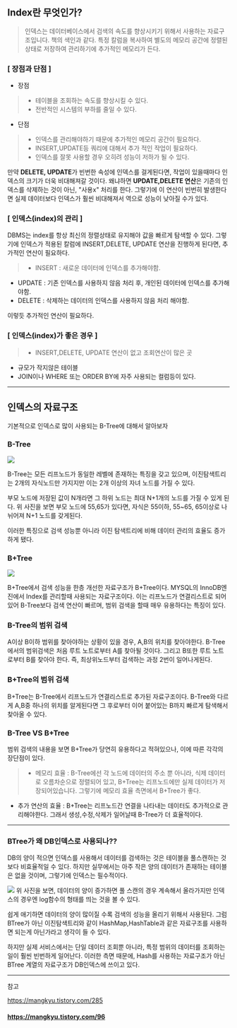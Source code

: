 
## Index란 무엇인가?

> 인덱스는 데이터베이스에서 검색의 속도를 향상시키기 위해서 사용하는 자료구조입니다. 책의 색인과 같다.
특정 칼럼을 복사하여 별도의 메모리 공간에 정렬된 상태로 저장하여 관리하기에 추가적인 메모리가 든다.

### [ 장점과 단점 ]

- 장점
> - 테이블을 조회하는 속도를 향상시킬 수 있다.
> - 전반적인 시스템의 부하를 줄일 수 있다.

- 단점
> - 인덱스를 관리해야하기 때문에 추가적인 메모리 공간이 필요하다.
> - INSERT,UPDATE등 쿼리에 대해서 추가 적인 작업이 필요하다.
> - 인덱스를 잘못 사용할 경우 오히려 성능이 저하가 될 수 있다.

만약 **DELETE, UPDATE**가 빈번한 속성에 인덱스를 걸게된다면, 작업이 있을때마다 인덱스의 크기가 더욱 비대해져갈 것이다. 왜냐하면 **UPDATE,DELETE 연산**은 기존의 인덱스를 삭제하는 것이 아닌, "사용x" 처리를 한다. 그렇기에 이 연산이 빈번히 발생한다면 실제 데이터보다 인덱스가 훨씬 비대해져서 역으로 성능이 낮아질 수가 있다.

### [ 인덱스(index)의 관리 ]
DBMS는 index를 항상 최신의 정렬상태로 유지해야 값을 빠르게 탐색할 수 있다. 그렇기에 인덱스가 적용된 칼럼에 INSERT,DELETE, UPDATE 연산을 진행하게 된다면, 추가적인 연산이 필요하다.
>- INSERT : 새로운 데이터에 인덱스를 추가해야함.
- UPDATE : 기존 인덱스를 사용하지 않음 처리 후, 개인된 데이터에 인덱스를 추가해야함.
- DELETE : 삭제하는 데이터의 인덱스를 사용하지 않음 처리 해야함.

이렇듯 추가적인 연산이 필요하다.

### [ 인덱스(index)가 좋은 경우 ]

> - INSERT,DELETE, UPDATE 연산이 없고 조회연산이 많은 곳
- 규모가 작지않은 테이블
- JOIN이나 WHERE 또는 ORDER BY에 자주 사용되는 컬럼등이 있다.

----

## 인덱스의 자료구조

기본적으로 인덱스로 많이 사용되는 B-Tree에 대해서 알아보자

### B-Tree

![](https://velog.velcdn.com/images/wngus4278/post/1b2ef827-38cb-4ca6-a464-b2573a7b3e85/image.png)


B-Tree는 모든 리프노드가 동일한 레벨에 존재하는 특징을 갖고 있으며, 이진탐색트리는 2개의 자식노드만 가지지만 이는 2개 이상의 자녀 노드를 가질 수 있다.

부모 노드에 저장된 값이 N개라면 그 하위 노드는 최대 N+1개의 노드를 가질 수 있게 된다. 위 사진을 보면 부모 노드에 55,65가 있다면, 자식은 55이하, 55~65, 65이상로 나뉘어져 N+1 노드를 갖게된다.

이러한 특징으로 검색 성능뿐 아니라 이진 탐색트리에 비해 데이터 관리의 효율도 증가하게 됐다.

### B+Tree

![](https://velog.velcdn.com/images/wngus4278/post/aba68032-34e9-4737-9fc9-c13a4f403bff/image.png)

B+Tree에서 검색 성능을 한층 개선한 자료구조가 B+Tree이다. MYSQL의 InnoDB엔진에서 Index를 관리할때 사용되는 자료구조이다.
이는 리프노드가 연결리스트로 되어있어 B-Tree보다 검색 연산이 빠르며, 범위 검색을 할때 매우 유용하다는 특징이 있다.


### B-Tree의 범위 검색
A이상 B이하 범위를 찾아야하는 상황이 있을 경우, A,B의 위치를 찾아야한다. B-Tree에서의 범위검색은 처음 루트 노트로부터 A를 찾아될 것이다. 그리고 B또한 루트 노트로부터 B를 찾아야 한다. 즉, 최상위노드부터 검색하는 과정 2번이 일어나게된다.

### B+Tree의 범위 검색
B+Tree는 B-Tree에서 리프노드가 연결리스트로 추가된 자료구조이다. B-Tree와 다르게 A,B중 하나의 위치를 알게된다면 그 후로부터 이어 붙어있는 B까지 빠르게 탐색해서 찾아올 수 있다.

### B-Tree VS B+Tree

범위 검색의 내용을 보면 B+Tree가 당연히 유용하다고 적혀있으나, 이에 따른 각각의 장단점이 있다.
> - 메모리 효율 : B-Tree에선 각 노드에 데이터의 주소 뿐 아니라, 식제 데이터로 오름차순으로 정렬되어 있고, B+Tree는 리프노드에만 실제 데이터가 저장되어있습니다. 그렇기에 메모리 효율 측면에서 B+Tree가 좋다.
- 추가 연산의 효율 : B+Tree는 리프노드간 연결을 나타내는 데이터도 추가적으로 관리해야한다. 그래서 생성,수정,삭제가 일어날때 B-Tree가 더 효율적이다.

---

### BTree가 왜 DB인덱스로 사용되나??

DB의 양이 적으면 인덱스를 사용해서 데이터를 검색하는 것은 테이블을 풀스캔하는 것보다 비효율적일 수 있다. 하지만 실무에서는 아주 작은 양의 데이터가 존재하는 테이블은 없을 것이며, 그렇기에 인덱스는 필수적이다.

![](https://velog.velcdn.com/images/wngus4278/post/f38c8f0d-f9c8-481e-bd73-083344e5c598/image.png)
위 사진을 보면, 데이터의 양이 증가하면 풀 스캔의 경우 계속해서 올라가지만 인덱스의 경우엔 log함수의 형태를 띄는 것을 볼 수 있다.

쉽게 애기하면 데이터의 양이 많이질 수록 검색의 성능을 올리기 위해서 사용된다. 그럼 BTree가 아닌 이진탐색트리와 같이 HashMap,HashTable과 같은 자료구조를 사용하면 되는게 아닌가라고 생각이 들 수 있다.

하지만 실제 서비스에서는 단일 데이터 조회뿐 아니라, 특정 범위의 데이터를 조회하는 일이 훨씬 빈번하게 일어난다. 이러한 측면 때문에, Hash를 사용하는 자료구조가 아닌 BTree 계열의 자료구조가 DB인덱스에 쓰이고 있다.

---
참고

https://mangkyu.tistory.com/285
#### https://mangkyu.tistory.com/96